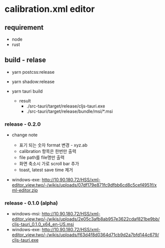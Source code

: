 # calibration.xml editor 

## requirement
* node
* rust

## build - relase
* yarn postcss:release
* yarn shadow:release
* yarn tauri build

  * result
    * ./src-tauri/target/release/cljs-tauri.exe
    * ./src-tauri/target/release/bundle/msi/*.msi

### release - 0.2.0
* change note
  * 표기 되는 숫자 format 변경 - xyz.ab
  * calibration 항목은 한번만 출력 
  * file path를 file명만 출력
  * 화면 축소시 가로 scroll bar 추가 
  * toast, latest save time 제거 
  
* windows-exe: http://10.90.180.72/HSS/xml-editor_view.two/-/wikis/uploads/07df179e871fc9dfbb6cd8c5cef4951f/xml-editor.zip

### release - 0.1.0 (alpha)
* windows-msi: http://10.90.180.72/HSS/xml-editor_view.two/-/wikis/uploads/2e05c3afb8ab957e3622cdaf821be9bb/cljs-tauri_0.1.0_x64_en-US.msi
* windows-exe: http://10.90.180.72/HSS/xml-editor_view.two/-/wikis/uploads/f63d4f8d0364d71cb9d2a7bfd144c679/cljs-tauri.exe
